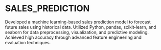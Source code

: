 # SALES_PREDICTION
Developed a machine learning-based sales prediction model to forecast future sales using historical data. Utilized Python, pandas, scikit-learn, and seaborn for data preprocessing, visualization, and predictive modeling. Achieved high accuracy through advanced feature engineering and evaluation techniques.
